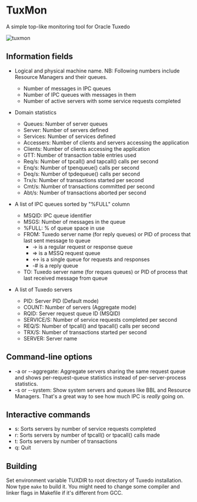 # TuxMon

A simple top-like monitoring tool for Oracle Tuxedo

![tuxmon](http://tuxsql.com/img/portfolio/tuxmon.png)

## Information fields

* Logical and physical machine name. NB: Following numbers include Resource Managers and their queues.
    * Number of messages in IPC queues
    * Number of IPC queues with messages in them
    * Number of active servers with some service requests completed

* Domain statistics
    * Queues: Number of server queues
    * Server: Number of servers defined
    * Services: Number of services defined
    * Accessers: Number of clients and servers accessing the application
    * Clients: Number of clients accessing the application
    * GTT: Number of transaction table entries used
    * Req/s: Number of tpcall() and tapcall() calls per second
    * Enq/s: Number of tpenqueue() calls per second
    * Deq/s: Number of tpdequeue() calls per second
    * Trx/s: Number of transactions started per second
    * Cmt/s: Number of transactions committed per second
    * Abt/s: Number of transactions aborted per second

* A list of IPC queues sorted by "%FULL" column
    * MSQID: IPC queue identifier
    * MSGS: Number of messages in the queue
    * %FULL: % of queue space in use
    * FROM: Tuxedo server name (for reply queues) or PID of process that last sent message to queue
        * -> is a regular request or response queue
        * => is a MSSQ request queue
        * <-> is a single queue for requests and responses
        * -# is a reply queue
    * TO: Tuxedo server name (for reques queues) or PID of process that last received message from queue 

* A list of Tuxedo servers
    * PID: Server PID (Default mode)
    * COUNT: Number of servers (Aggregate mode)
    * RQID: Server request queue ID (MSQID)
    * SERVICE/S: Number of service requests completed per second
    * REQ/S: Number of tpcall() and tpacall() calls per second
    * TRX/S: Number of transactions started per second
    * SERVER: Server name

## Command-line options

* -a or --aggregate: Aggregate servers sharing the same request queue and shows per-request-queue statistics instead of per-server-process statistics.
* -s or --system: Show system servers and queues like BBL and Resource Managers. That's a great way to see how much IPC is *really* going on.

## Interactive commands

* s: Sorts servers by number of service requests completed
* r: Sorts servers by number of tpcall() or tpacall() calls made
* t: Sorts servers by number of transactions
* q: Quit

## Building

Set environment variable TUXDIR to root directory of Tuxedo installation. Now type `make` to build it.
You might need to change some compiler and linker flags in Makefile if it's different from GCC.
